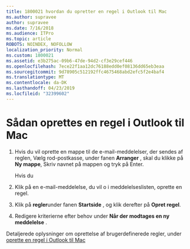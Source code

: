 ```yaml
---
title: 1800021 hvordan du opretter en regel i Outlook til Mac
ms.author: supravee
author: supravee
ms.date: 7/16/2018
ms.audience: ITPro
ms.topic: article
ROBOTS: NOINDEX, NOFOLLOW
localization_priority: Normal
ms.custom: 1800021
ms.assetid: e3b275ac-09b6-47de-94d2-cf3e29cef446
ms.openlocfilehash: 7ece22f1aa12dc76188edd0ef08136dd65eb3eaa
ms.sourcegitcommit: 9d78905c512192ffc4675468abd2efc5f2e4baf4
ms.translationtype: MT
ms.contentlocale: da-DK
ms.lasthandoff: 04/23/2019
ms.locfileid: "32399602"
---
```

# <a name="how-to-create-a-rule-in-outlook-for-mac"></a>Sådan oprettes en regel i Outlook til Mac

1. Hvis du vil oprette en mappe til de e-mail-meddelelser, der sendes af reglen, Vælg rod-postkasse, under fanen **Arranger** , skal du klikke på **Ny mappe**, Skriv navnet på mappen og tryk på Enter.
    
    Hvis du 
    
2. Klik på en e-mail-meddelelse, du vil o i meddelelseslisten, oprette en regel.
    
3. Klik på **regler**under fanen **Startside** , og klik derefter på **Opret regel**.
    
4. Redigere kriterierne efter behov under **Når der modtages en ny meddelelse** . 
    
Detaljerede oplysninger om oprettelse af brugerdefinerede regler, under [oprette en regel i Outlook til Mac](https://aka.ms/AA1uy0v)
  

